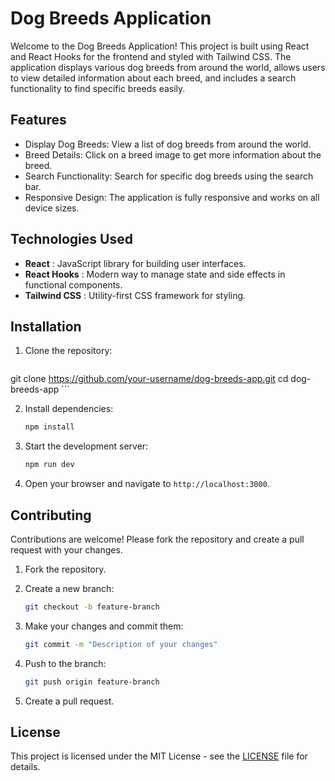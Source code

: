 # Dog Breeds Application
Welcome to the Dog Breeds Application! This project is built using React and React Hooks for the frontend and styled with Tailwind CSS. The application displays various dog breeds from around the world, allows users to view detailed information about each breed, and includes a search functionality to find specific breeds easily.

## Features
- Display Dog Breeds: View a list of dog breeds from around the world.
- Breed Details: Click on a breed image to get more information about the breed.
- Search Functionality: Search for specific dog breeds using the search bar.
- Responsive Design: The application is fully responsive and works on all device sizes.


## Technologies Used
- **React** : JavaScript library for building user interfaces.
- **React Hooks** : Modern way to manage state and side effects in functional components.
- **Tailwind CSS** : Utility-first CSS framework for styling.

## Installation
1. Clone the repository:

    ```bash
  git clone https://github.com/your-username/dog-breeds-app.git
cd dog-breeds-app
    ```

2. Install dependencies:

    ```bash
    npm install
    ```



3. Start the development server:

    ```bash
    npm run dev
    ```

5. Open your browser and navigate to `http://localhost:3000`.



## Contributing

Contributions are welcome! Please fork the repository and create a pull request with your changes.

1. Fork the repository.
2. Create a new branch:

    ```bash
    git checkout -b feature-branch
    ```

3. Make your changes and commit them:

    ```bash
    git commit -m "Description of your changes"
    ```

4. Push to the branch:

    ```bash
    git push origin feature-branch
    ```

5. Create a pull request.

## License

This project is licensed under the MIT License - see the [LICENSE](LICENSE) file for details.

